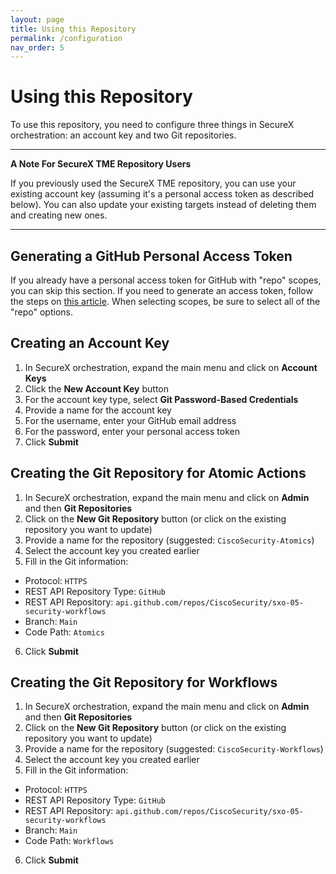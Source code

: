 ```yaml
---
layout: page
title: Using this Repository
permalink: /configuration
nav_order: 5
---
```


# Using this Repository
To use this repository, you need to configure three things in SecureX orchestration: an account key and two Git repositories.

---

**A Note For SecureX TME Repository Users**

If you previously used the SecureX TME repository, you can use your existing account key (assuming it's a personal access token as described below). You can also update your existing targets instead of deleting them and creating new ones.

---

## Generating a GitHub Personal Access Token
If you already have a personal access token for GitHub with "repo" scopes, you can skip this section. If you need to generate an access token, follow the steps on [this article](https://docs.github.com/en/free-pro-team@latest/github/authenticating-to-github/creating-a-personal-access-token). When selecting scopes, be sure to select all of the "repo" options.

## Creating an Account Key
1. In SecureX orchestration, expand the main menu and click on **Account Keys**
2. Click the **New Account Key** button
3. For the account key type, select **Git Password-Based Credentials**
4. Provide a name for the account key
5. For the username, enter your GitHub email address
6. For the password, enter your personal access token
7. Click **Submit**

## Creating the Git Repository for Atomic Actions
1. In SecureX orchestration, expand the main menu and click on **Admin** and then **Git Repositories**
2. Click on the **New Git Repository** button (or click on the existing repository you want to update)
3. Provide a name for the repository (suggested: `CiscoSecurity-Atomics`)
4. Select the account key you created earlier
5. Fill in the Git information:
- Protocol: `HTTPS`
- REST API Repository Type: `GitHub`
- REST API Repository: `api.github.com/repos/CiscoSecurity/sxo-05-security-workflows`
- Branch: `Main`
- Code Path: `Atomics`
6. Click **Submit**

## Creating the Git Repository for Workflows
1. In SecureX orchestration, expand the main menu and click on **Admin** and then **Git Repositories**
2. Click on the **New Git Repository** button (or click on the existing repository you want to update)
3. Provide a name for the repository (suggested: `CiscoSecurity-Workflows`)
4. Select the account key you created earlier
5. Fill in the Git information:
- Protocol: `HTTPS`
- REST API Repository Type: `GitHub`
- REST API Repository: `api.github.com/repos/CiscoSecurity/sxo-05-security-workflows`
- Branch: `Main`
- Code Path: `Workflows`
6. Click **Submit**